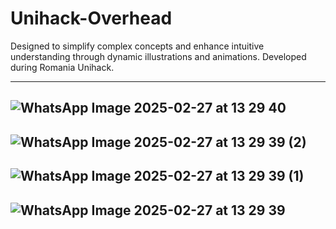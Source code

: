 # Unihack-Overhead
Designed to simplify complex concepts and enhance intuitive understanding through dynamic illustrations and animations.
Developed during Romania Unihack.

---
![WhatsApp Image 2025-02-27 at 13 29 40](https://github.com/user-attachments/assets/1d782d85-76d3-4b0a-869f-e12a7e7eeb26)
---
![WhatsApp Image 2025-02-27 at 13 29 39 (2)](https://github.com/user-attachments/assets/ef619b63-1148-438a-8003-e159f051e261)
---
![WhatsApp Image 2025-02-27 at 13 29 39 (1)](https://github.com/user-attachments/assets/cc7b3bd2-f406-4222-aff9-862defa25989)
---
![WhatsApp Image 2025-02-27 at 13 29 39](https://github.com/user-attachments/assets/0f3c0f26-cf59-486f-a71b-60b5c39fbeab)
---
